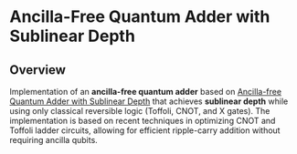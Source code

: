 # Ancilla-Free Quantum Adder with Sublinear Depth

## Overview
Implementation of an **ancilla-free quantum adder** based on [Ancilla-free Quantum Adder with Sublinear Depth](http://arxiv.org/abs/2501.16802)
that achieves **sublinear depth** while using only classical reversible logic (Toffoli, CNOT, and X gates). The
implementation is based on recent techniques in optimizing CNOT and Toffoli ladder circuits, allowing for efficient
ripple-carry addition without requiring ancilla qubits.  


